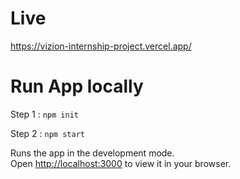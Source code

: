 # Live

https://vizion-internship-project.vercel.app/

# Run App locally

Step 1 :  `npm init`

Step 2 :  `npm start`

Runs the app in the development mode.\
Open [http://localhost:3000](http://localhost:3000) to view it in your browser.
